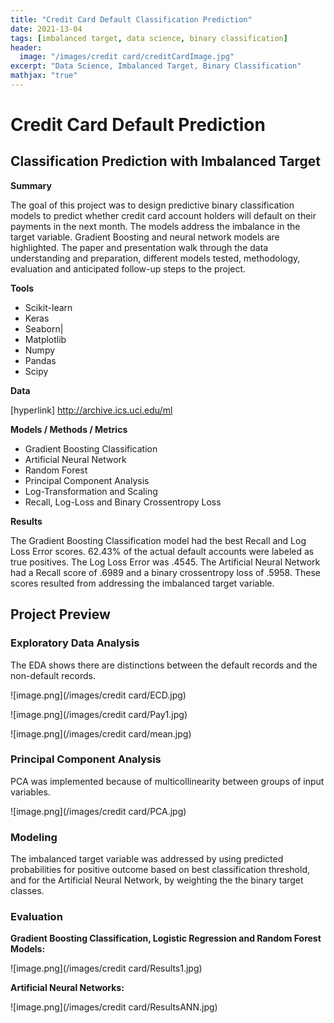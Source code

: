```yaml
---
title: "Credit Card Default Classification Prediction"
date: 2021-13-04
tags: [imbalanced target, data science, binary classification]
header:
  image: "/images/credit card/creditCardImage.jpg"
excerpt: "Data Science, Imbalanced Target, Binary Classification"
mathjax: "true"
---
```



# Credit Card Default Prediction

## Classification Prediction with Imbalanced Target

**Summary**

The goal of this project was to design predictive binary classification models to predict whether credit card account holders will default on their payments in the next month.  The models address the imbalance in the target variable.  Gradient Boosting and neural network models are highlighted.  The paper and presentation walk through the data understanding and preparation, different models tested, methodology, evaluation and anticipated follow-up steps to the project.  

**Tools**

* Scikit-learn 
* Keras
* Seaborn|
* Matplotlib
* Numpy
* Pandas
* Scipy

**Data**

[hyperlink] http://archive.ics.uci.edu/ml 

**Models / Methods / Metrics**

* Gradient Boosting Classification 
* Artificial Neural Network
* Random Forest
* Principal Component Analysis
* Log-Transformation and Scaling
* Recall, Log-Loss and Binary Crossentropy Loss

**Results**

The Gradient Boosting Classification model had the best Recall and Log Loss Error scores.  62.43% of the actual default accounts were labeled as true positives.  The Log Loss Error was .4545.  The Artificial Neural Network had a Recall score of .6989 and a binary crossentropy loss of .5958.  These scores resulted from addressing the imbalanced target variable.

## Project Preview

### Exploratory Data Analysis

The EDA shows there are distinctions between the default records and the non-default records.

![image.png](/images/credit card/ECD.jpg)

![image.png](/images/credit card/Pay1.jpg)

![image.png](/images/credit card/mean.jpg)

### Principal Component Analysis

PCA was implemented because of multicollinearity between groups of input variables.

![image.png](/images/credit card/PCA.jpg)

### Modeling

The imbalanced target variable was addressed by using predicted probabilities for positive outcome based on best classification threshold, and for the Artificial Neural Network, by weighting the the binary target classes.


### Evaluation

**Gradient Boosting Classification, Logistic Regression and Random Forest Models:**

![image.png](/images/credit card/Results1.jpg)

**Artificial Neural Networks:**

![image.png](/images/credit card/ResultsANN.jpg)


